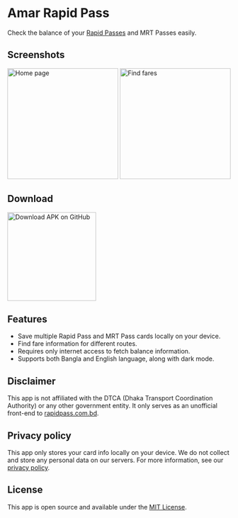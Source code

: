 # Amar Rapid Pass

Check the balance of your [Rapid Passes](https://rapidpass.com.bd) and MRT Passes easily.

## Screenshots
<img src="https://github.com/user-attachments/assets/31b3533c-616b-47cc-ba1f-ab47e0bf83ae" width="250px" alt="Home page">
<img src="https://github.com/user-attachments/assets/1e5ed895-768b-4ebf-8f79-fe84c6dd307a" width="250px" alt="Find fares">

## Download
<a href="https://github.com/arafatamim/rapid_pass_app/releases/latest/download/amar_rapid_pass.apk">
<img src="https://github.com/user-attachments/assets/9a28d391-a64f-4a52-9f84-be7714bcfe92" width="200px" alt="Download APK on GitHub"></a>

## Features
- Save multiple Rapid Pass and MRT Pass cards locally on your device.
- Find fare information for different routes.
- Requires only internet access to fetch balance information.
- Supports both Bangla and English language, along with dark mode.

## Disclaimer
This app is not affiliated with the DTCA (Dhaka Transport Coordination Authority) or any other government entity. It only serves as an unofficial front-end to [rapidpass.com.bd](https://rapidpass.com.bd).

## Privacy policy
This app only stores your card info locally on your device.  We do not collect and store any personal data on our servers. For more information, see our [privacy policy](privacy-policy.md).

## License
This app is open source and available under the [MIT License](LICENSE).
